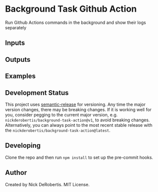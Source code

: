 # Background Task Github Action

Run Github Actions commands in the background and show their logs separately

## Inputs


## Outputs


## Examples


## Development Status

This project uses [semantic-release](https://github.com/semantic-release/semantic-release) for versioning.
Any time the major version changes, there may be breaking changes. If it is working well for you, consider
pegging to the current major version, e.g. `nickderobertis/background-task-action@v1`, to avoid breaking changes. Alternatively,
you can always point to the most recent stable release with the `nickderobertis/background-task-action@latest`.


## Developing

Clone the repo and then run `npm install` to set up the pre-commit hooks.

## Author

Created by Nick DeRobertis. MIT License.